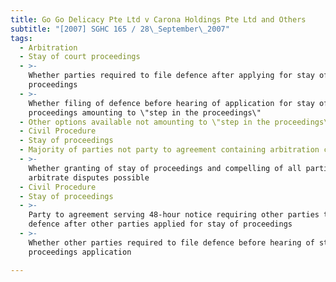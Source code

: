 ```yaml
---
title: Go Go Delicacy Pte Ltd v Carona Holdings Pte Ltd and Others
subtitle: "[2007] SGHC 165 / 28\_September\_2007"
tags:
  - Arbitration
  - Stay of court proceedings
  - >-
    Whether parties required to file defence after applying for stay of court
    proceedings
  - >-
    Whether filing of defence before hearing of application for stay of court
    proceedings amounting to \"step in the proceedings\"
  - Other options available not amounting to \"step in the proceedings\"
  - Civil Procedure
  - Stay of proceedings
  - Majority of parties not party to agreement containing arbitration clause
  - >-
    Whether granting of stay of proceedings and compelling of all parties to
    arbitrate disputes possible
  - Civil Procedure
  - Stay of proceedings
  - >-
    Party to agreement serving 48-hour notice requiring other parties to file
    defence after other parties applied for stay of proceedings
  - >-
    Whether other parties required to file defence before hearing of stay of
    proceedings application

---
```


